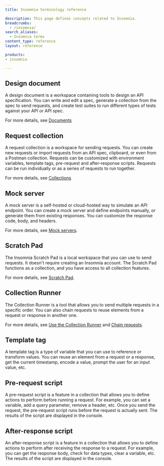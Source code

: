 ```yaml
---
title: Insomnia terminology reference

description: This page defines concepts related to Insomnia.
breadcrumbs: 
  - /insomnia/
search_aliases:
  - Insomnia terms
content_type: reference
layout: reference

products:
- insomnia

---
```


## Design document
A design document is a workspace containing tools to design an API specification. You can write and edit a spec, generate a collection from the spec to send requests, and create test suites to run different types of tests against your API or API spec.

For more details, see [Documents](/insomnia/documents/)

## Request collection
A request collection is a workspace for sending requests. You can create new requests or import requests from an API spec, clipboard, or even from a Postman collection. Requests can be customized with environment variables, template tags, pre-request and after-response scripts. Requests can be run individually or as a series of requests to run together.

For more details, see [Collections](/insomnia/collections/)

## Mock server
A mock server is a self-hosted or cloud-hosted way to simulate an API endpoint. You can create a mock server and define endpoints manually, or generate them from existing responses. You can customize the response code, body, and headers.

For more details, see [Mock servers](/insomnia/mock-servers/).

## Scratch Pad
The Insomnia Scratch Pad is a local workspace that you can use to send requests. It doesn't require creating an Insomnia account. The Scratch Pad functions as a collection, and you have access to all collection features.

For more details, see [Scratch Pad](/insomnia/scratch-pad/).

## Collection Runner
The Collection Runner is a tool that allows you to send multiple requests in a specific order. You can also chain requests to reuse elements from a request or response in another one.

For more details, see [Use the Collection Runner](/how-to/use-the-collection-runner/) and [Chain requests](/how-to/chain-requests/).

## Template tag
A template tag is a type of variable that you can use to reference or transform values. You can reuse an element from a request or a response, get the current timestamp, encode a value, prompt the user for an input value, etc.


## Pre-request script
A pre-request script is a feature in a collection that allows you to define actions to perform before running a request. For example, you can set a variable, add a query parameter, remove a header, etc. Once you send the request, the pre-request script runs before the request is actually sent. The results of the script are displayed in the console.

## After-response script
An after-response script is a feature in a collection that allows you to define actions to perform after receiving the response to a request. For example, you can get the response body, check for data types, clear a variable, etc. The results of the script are displayed in the console.